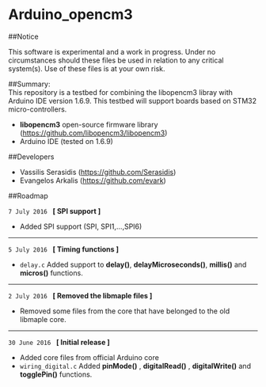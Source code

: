 Arduino_opencm3  
=============  

##Notice

This software is experimental and a work in progress.
Under no circumstances should these files be used in relation to any critical system(s).
Use of these files is at your own risk.


##Summary:  
This repository is a testbed for combining the libopencm3 libray with Arduino IDE version 1.6.9. This testbed will support boards based on STM32 micro-controllers. 


- **libopencm3** open-source firmware library (https://github.com/libopencm3/libopencm3)
- Arduino IDE (tested on 1.6.9)
  
##Developers
- Vassilis Serasidis (https://github.com/Serasidis)
- Evangelos Arkalis (https://github.com/evark)


  
##Roadmap

`7 July 2016 ` **[ SPI support  ]**
  
* Added SPI support (SPI, SPI1,...,SPI6)

---
`5 July 2016 ` **[ Timing functions ]**

* `delay.c` Added support to **delay()**, **delayMicroseconds()**, **millis()** and **micros()** functions. 

---
`2 July 2016 ` **[ Removed the libmaple files ]**

* Removed some files from the core that have belonged to the old libmaple core.

---
`30 June 2016 ` **[ Initial release ]** 

* Added core files from official Arduino core
* `wiring_digital.c` Added **pinMode()** , **digitalRead()** , **digitalWrite()** and **togglePin()** functions.
